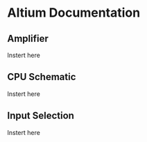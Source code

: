 # Altium Documentation

## Amplifier
Instert here

## CPU Schematic
Instert here

## Input Selection
Instert here